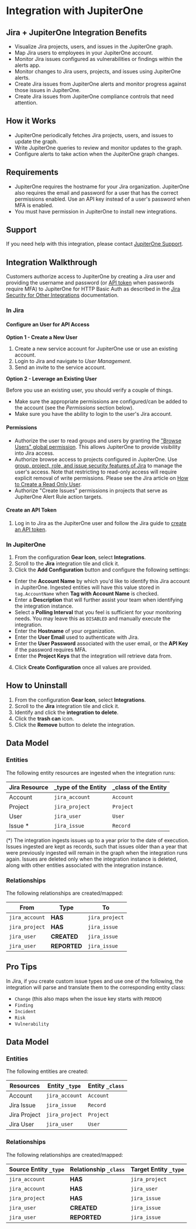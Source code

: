 # Integration with JupiterOne

## Jira + JupiterOne Integration Benefits

- Visualize Jira projects, users, and issues in the JupiterOne graph.
- Map Jira users to employees in your JupiterOne account.
- Monitor Jira issues configured as vulnerabilities or findings within the
  alerts app.
- Monitor changes to Jira users, projects, and issues using JupiterOne alerts.
- Create Jira issues from JupiterOne alerts and monitor progress against those
  issues in JupiterOne.
- Create Jira issues from JupiterOne compliance controls that need attention.

## How it Works

- JupiterOne periodically fetches Jira projects, users, and issues to update the
  graph.
- Write JupiterOne queries to review and monitor updates to the graph.
- Configure alerts to take action when the JupiterOne graph changes.

## Requirements

- JupiterOne requires the hostname for your Jira organization. JupiterOne also
  requires the email and password for a user that has the correct permissions
  enabled. Use an API key instead of a user's password when MFA is enabled.
- You must have permission in JupiterOne to install new integrations.

## Support

If you need help with this integration, please contact
[JupiterOne Support](https://support.jupiterone.io).

## Integration Walkthrough

Customers authorize access to JupiterOne by creating a Jira user and providing
the username and password (or [API token][2] when passwords require MFA) to
JupiterOne for HTTP Basic Auth as described in the [Jira Security for Other
Integrations][1] documentation.

### In Jira

#### Configure an User for API Access

**Option 1 - Create a New User**

1. Create a new service account for JupiterOne use or use an existing account.
1. Login to Jira and navigate to _User Management_.
1. Send an invite to the service account.

**Option 2 - Leverage an Existing User**

Before you use an existing user, you should verify a couple of things.

- Make sure the appropriate permissions are configured/can be added to the
  account (see the _Permissions_ section below).
- Make sure you have the ability to login to the user's Jira account.

#### Permissions

- Authorize the user to read groups and users by granting the ["Browse Users"
  global permission][5]. This allows JupiterOne to provide visibility into Jira
  access.
- Authorize browse access to projects configured in JupiterOne. Use [group,
  project, role, and issue security features of Jira][3] to manage the user's
  access. Note that restricting to read-only access will require explicit
  removal of write permissions. Please see the Jira article on [How to Create a
  Read Only User][4].
- Authorize "Create Issues" permissions in projects that serve as JupiterOne
  Alert Rule action targets.

#### Create an API Token

1. Log in to Jira as the JupiterOne user and follow the Jira guide to [create an
   API token][2].

### In JupiterOne

1. From the configuration **Gear Icon**, select **Integrations**.
2. Scroll to the **Jira** integration tile and click it.
3. Click the **Add Configuration** button and configure the following settings:

- Enter the **Account Name** by which you'd like to identify this Jira account
  in JupiterOne. Ingested entities will have this value stored in
  `tag.AccountName` when **Tag with Account Name** is checked.
- Enter a **Description** that will further assist your team when identifying
  the integration instance.
- Select a **Polling Interval** that you feel is sufficient for your monitoring
  needs. You may leave this as `DISABLED` and manually execute the integration.
- Enter the **Hostname** of your organization.
- Enter the **User Email** used to authenticate with Jira.
- Enter the **User Password** associated with the user email, or the **API Key**
  if the password requires MFA.
- Enter the **Project Keys** that the integration will retrieve data from.

4. Click **Create Configuration** once all values are provided.

## How to Uninstall

1. From the configuration **Gear Icon**, select **Integrations**.
2. Scroll to the **Jira** integration tile and click it.
3. Identify and click the **integration to delete**.
4. Click the **trash can** icon.
5. Click the **Remove** button to delete the integration.

## Data Model

### Entities

The following entity resources are ingested when the integration runs:

| Jira Resource | \_type of the Entity | \_class of the Entity |
| ------------- | -------------------- | --------------------- |
| Account       | `jira_account`       | `Account`             |
| Project       | `jira_project`       | `Project`             |
| User          | `jira_user`          | `User`                |
| Issue \*      | `jira_issue`         | `Record`              |

(\*) The integration ingests issues up to a year prior to the date of execution.
Issues ingested are kept as records, such that issues older than a year that
were previously ingested will remain in the graph when the integration runs
again. Issues are deleted only when the integration instance is deleted, along
with other entities associated with the integration instance.

### Relationships

The following relationships are created/mapped:

| From           | Type         | To             |
| -------------- | ------------ | -------------- |
| `jira_account` | **HAS**      | `jira_project` |
| `jira_project` | **HAS**      | `jira_issue`   |
| `jira_user`    | **CREATED**  | `jira_issue`   |
| `jira_user`    | **REPORTED** | `jira_issue`   |

[1]:
  https://developer.atlassian.com/cloud/jira/platform/security-for-other-integrations/
[2]: https://confluence.atlassian.com/cloud/api-tokens-938839638.html
[3]:
  https://support.atlassian.com/jira-core-cloud/docs/how-do-jira-permissions-work/
[4]:
  https://confluence.atlassian.com/jirakb/jira-cloud-how-to-create-a-read-only-user-779160729.html
[5]:
  https://confluence.atlassian.com/adminjiraserver/managing-global-permissions-938847142.html

## Pro Tips

In Jira, if you create custom issue types and use one of the following, the
integration will parse and translate them to the corresponding entity class:

- `Change` (this also maps when the issue key starts with `PRODCM`)
- `Finding`
- `Incident`
- `Risk`
- `Vulnerability`

<!-- {J1_DOCUMENTATION_MARKER_START} -->
<!--
********************************************************************************
NOTE: ALL OF THE FOLLOWING DOCUMENTATION IS GENERATED USING THE
"j1-integration document" COMMAND. DO NOT EDIT BY HAND! PLEASE SEE THE DEVELOPER
DOCUMENTATION FOR USAGE INFORMATION:

https://github.com/JupiterOne/sdk/blob/main/docs/integrations/development.md
********************************************************************************
-->

## Data Model

### Entities

The following entities are created:

| Resources    | Entity `_type` | Entity `_class` |
| ------------ | -------------- | --------------- |
| Account      | `jira_account` | `Account`       |
| Jira Issue   | `jira_issue`   | `Record`        |
| Jira Project | `jira_project` | `Project`       |
| Jira User    | `jira_user`    | `User`          |

### Relationships

The following relationships are created/mapped:

| Source Entity `_type` | Relationship `_class` | Target Entity `_type` |
| --------------------- | --------------------- | --------------------- |
| `jira_account`        | **HAS**               | `jira_project`        |
| `jira_account`        | **HAS**               | `jira_user`           |
| `jira_project`        | **HAS**               | `jira_issue`          |
| `jira_user`           | **CREATED**           | `jira_issue`          |
| `jira_user`           | **REPORTED**          | `jira_issue`          |

<!--
********************************************************************************
END OF GENERATED DOCUMENTATION AFTER BELOW MARKER
********************************************************************************
-->
<!-- {J1_DOCUMENTATION_MARKER_END} -->
